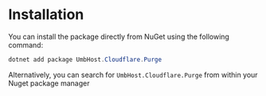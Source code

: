 # Installation

You can install the package directly from NuGet using the following command:

```powershell
dotnet add package UmbHost.Cloudflare.Purge
```

Alternatively, you can search for `UmbHost.Cloudflare.Purge` from within your Nuget package manager
